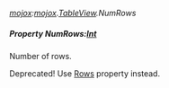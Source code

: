 _[mojox](../../modules/mojox/mojox-module.md):[mojox](../../modules/mojox/mojox-module.md).[TableView](../../modules/mojox/mojox-tableview.md).NumRows_
##### Property NumRows:[Int](../../modules/wonkey/wonkey-types-int.md)
Number of rows.

Deprecated! Use [Rows](mojox-tableview-rows.md) property instead.
